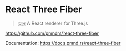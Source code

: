 # React Three Fiber

> 🇨🇭 A React renderer for Three.js

<https://github.com/pmndrs/react-three-fiber>

Documentation:
<https://docs.pmnd.rs/react-three-fiber>

